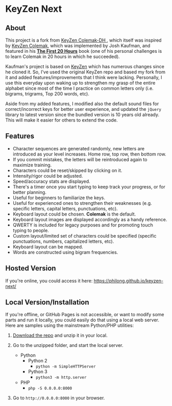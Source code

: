 
# KeyZen Next


## About

This project is a fork from [KeyZen Colemak-DH
](https://github.com/ranelpadon/keyzen-colemak-dh/), which itself was inspired by [KeyZen Colemak](http://first20hours.github.com/keyzen-colemak/), which was implemented by Josh Kaufman, and featured in his [**The First 20 Hours**](https://first20hours.com/) book (one of his personal challenges is to learn Colemak in 20 hours in which he succeeded).

Kaufman's project is based on [KeyZen](https://github.com/wwwtyro/keyzen) which has numerous changes since he cloned it. So, I've used the original KeyZen repo and based my fork from it and added features/improvements that I think were lacking. Personally, I use this everyday upon waking up to strengthen my grasp of the entire alphabet since most of the time I practice on common letters only (i.e. bigrams, trigrams, Top 200 words, etc).

Aside from my added features, I modified also the default sound files for correct/incorrect keys for better user experience, and updated the `jQuery` library to latest version since the bundled version is 10 years old already. This will make it easier for others to extend the code.


## Features
* Character sequences are generated randomly, new letters are introduced as your level increases. Home row, top row, then bottom row.
* If you commit mistakes, the letters will be reintroduced again to maximize training.
* Characters could be reset/skipped by clicking on it.
* Intensity/rigor could be adjusted.
* Speed/accuracy stats are displayed.
* There's a timer once you start typing to keep track your progress, or for better planning.
* Useful for beginners to familiarize the keys.
* Useful for experienced ones to strengthen their weaknesses (e.g. specific letters, capital letters, punctuations, etc).
* Keyboard layout could be chosen. **Colemak** is the default.
* Keyboard layout images are displayed accordingly as a handy reference.
* QWERTY is included for legacy purposes and for promoting touch typing to people.
* Custom layout/limited set of characters could be specified (specific punctuations, numbers, capitalized letters, etc).
* Keyboard layout can be mapped.
* Words are constructed using bigram frequencies.

## Hosted Version
If you're online, you could access it here:
https://philong.github.io/keyzen-next/


## Local Version/Installation
If you're offline, or GitHub Pages is not accessible, or want to modify some parts and run it locally, you could easily do that using a local web server. Here are samples using the mainstream Python/PHP utilities:


1. [Download the repo](https://github.com/philong/keyzen-next/archive/master.zip) and unzip it in your local.

2. Go to the unzipped folder, and start the local server.
    - Python
        - Python 2
            - `python -m SimpleHTTPServer`
        - Python 3
            - `python3 -m http.server`
    - PHP
        - `php -S 0.0.0.0:8000`

3. Go to `http://0.0.0.0:8000` in your browser.


